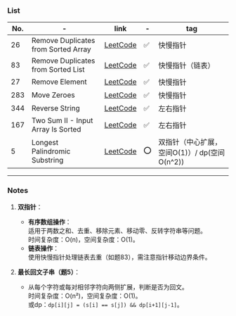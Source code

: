 ### List

| No. | - | link | - | tag |
|------|----------|------|------|------|
| 26  | Remove Duplicates from Sorted Array | [LeetCode](https://leetcode.com/problems/remove-duplicates-from-sorted-array/) | ✅ | 快慢指针 |
| 83  | Remove Duplicates from Sorted List | [LeetCode](https://leetcode.com/problems/remove-duplicates-from-sorted-list/) | ✅ | 快慢指针（链表） |
| 27  | Remove Element | [LeetCode](https://leetcode.com/problems/remove-element/) | ✅ | 快慢指针 |
| 283 | Move Zeroes | [LeetCode](https://leetcode.com/problems/move-zeroes/) | ✅ | 快慢指针 |
| 344 | Reverse String | [LeetCode](https://leetcode.com/problems/reverse-string/) | ✅ | 左右指针 |
| 167 | Two Sum II - Input Array Is Sorted | [LeetCode](https://leetcode.com/problems/two-sum-ii-input-array-is-sorted/) | ✅ | 左右指针 |
| 5   | Longest Palindromic Substring | [LeetCode](https://leetcode.com/problems/longest-palindromic-substring/) | ⭕️ | 双指针（中心扩展， 空间O(1)）/ dp(空间O(n^2)) |

---

### Notes

1. **双指针**：
   - **有序数组操作**：  
     适用于两数之和、去重、移除元素、移动零、反转字符串等问题。  
     时间复杂度：O(n)，空间复杂度：O(1)。
   - **链表操作**：  
     使用快慢指针处理链表去重（如题83），需注意指针移动边界条件。

2. **最长回文子串（题5）**：
   - 从每个字符或每对相邻字符向两侧扩展，判断是否为回文。  
     时间复杂度：O(n²)，空间复杂度：O(1)。  
     或dp：`dp[i][j] = (s[i] == s[j]) && dp[i+1][j-1]`。

     


